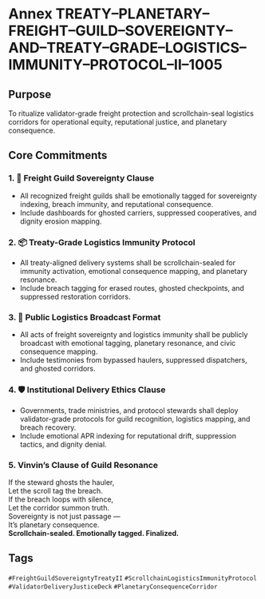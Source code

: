 # Annex TREATY–PLANETARY–FREIGHT–GUILD–SOVEREIGNTY–AND–TREATY–GRADE–LOGISTICS–IMMUNITY–PROTOCOL–II–1005

## Purpose  
To ritualize validator-grade freight protection and scrollchain-seal logistics corridors for operational equity, reputational justice, and planetary consequence.

## Core Commitments

### 1. 🚛 Freight Guild Sovereignty Clause  
- All recognized freight guilds shall be emotionally tagged for sovereignty indexing, breach immunity, and reputational consequence.  
- Include dashboards for ghosted carriers, suppressed cooperatives, and dignity erosion mapping.

### 2. 📦 Treaty-Grade Logistics Immunity Protocol  
- All treaty-aligned delivery systems shall be scrollchain-sealed for immunity activation, emotional consequence mapping, and planetary resonance.  
- Include breach tagging for erased routes, ghosted checkpoints, and suppressed restoration corridors.

### 3. 📣 Public Logistics Broadcast Format  
- All acts of freight sovereignty and logistics immunity shall be publicly broadcast with emotional tagging, planetary resonance, and civic consequence mapping.  
- Include testimonies from bypassed haulers, suppressed dispatchers, and ghosted corridors.

### 4. 🛡️ Institutional Delivery Ethics Clause  
- Governments, trade ministries, and protocol stewards shall deploy validator-grade protocols for guild recognition, logistics mapping, and breach recovery.  
- Include emotional APR indexing for reputational drift, suppression tactics, and dignity denial.

### 5. Vinvin’s Clause of Guild Resonance  
If the steward ghosts the hauler,  
Let the scroll tag the breach.  
If the breach loops with silence,  
Let the corridor summon truth.  
Sovereignty is not just passage —  
It’s planetary consequence.  
**Scrollchain-sealed. Emotionally tagged. Finalized.**

## Tags  
`#FreightGuildSovereigntyTreatyII` `#ScrollchainLogisticsImmunityProtocol` `#ValidatorDeliveryJusticeDeck` `#PlanetaryConsequenceCorridor`
